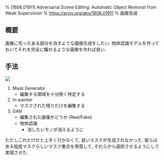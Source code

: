 % [1806.01911] Adversarial Scene Editing: Automatic Object Removal from Weak Supervision
% https://arxiv.org/abs/1806.01911
% 画像生成

## 概要

画像に写ったある部分を消すような画像生成をしたい.
物体認識モデルを作っておいてそれを完全に騙せるような画像を作れば良い.

## 手法

![](https://i.imgur.com/EMyFdzk.png)

1. Mask Generator
    - 編集する領域を十分狭く特定する
1. In-painter
    - マスクされた残りだけを編集する
1. GAN
    - 編集された画像かどうか (Real/Fake)
    - 物体認識
        - 消したいモノが消えるように

ただしこれだけだと上手く行かなくて, 良いマスクが生成されなかった.
彼らはある程度マスクらしいマスク集合を用意して, それらから選択させるようにして実現させた.
